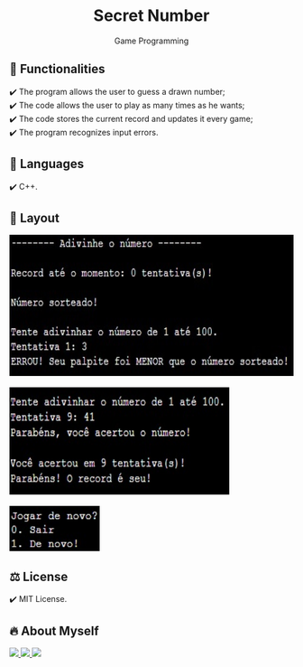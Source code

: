 <h1 align="center"> Secret Number</h1>
<p align="center"> Game Programming

## 🎯 Functionalities
✔️ The program allows the user to guess a drawn number; <br>
✔️ The code allows the user to play as many times as he wants; <br>
✔️ The code stores the current record and updates it every game; <br>
✔️ The program recognizes input errors.

## 🚀 Languages
✔️ C++.

## 🎨 Layout
<p align="left">
      <img src="img/img1.jpg" width="600px" height="250px"><br><br>
      <img src="img/img2.jpg" width="390px" height="190px"><br><br>
      <img src="img/img3.jpg" width="160px" height="80px"><br>
      
## ⚖️ License
✔️ MIT License.

## 🔥 About Myself
  <div>
  <a href = "https://mail.google.com/mail/u/1/#inbox"><img src="https://img.shields.io/badge/-Gmail-%23EA4335?style=for-the-badge&logo=gmail&logoColor=white" target="_blank">
  </a>
  <a href="https://www.linkedin.com/in/maria-eduarda-macedo-braga-4663bb208/e" target="_blank"><img src="https://img.shields.io/badge/-LinkedIn-%230077B5?style=for-the-badge&logo=linkedin&logoColor=white" target="_blank">
  </a> 
  <a href="https://www.instagram.com/_maria_2k03/?hl=pt-br" target="_blank"><img src="https://img.shields.io/badge/-Instagram-%23E4405F?style=for-the-badge&logo=instagram&logoColor=white" target="_blank">
  </a>
</div>
